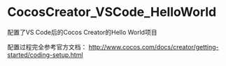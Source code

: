 # CocosCreator_VSCode_HelloWorld
配置了VS Code后的Cocos Creator的Hello World项目

配置过程完全参考官方文档： http://www.cocos.com/docs/creator/getting-started/coding-setup.html
